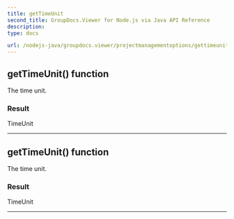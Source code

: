 ```yaml
---
title: getTimeUnit
second_title: GroupDocs.Viewer for Node.js via Java API Reference
description: 
type: docs

url: /nodejs-java/groupdocs.viewer/projectmanagementoptions/gettimeunit/
---
```


## getTimeUnit()  function

 The time unit.
 

### Result
TimeUnit


---


## getTimeUnit()  function

 The time unit.
 

### Result
TimeUnit


---



